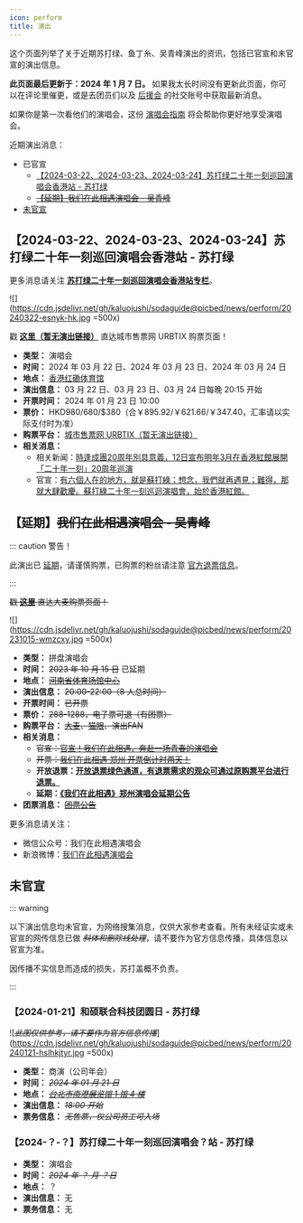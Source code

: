 ```yaml
---
icon: perform
title: 演出
---
```


这个页面列举了关于近期苏打绿、鱼丁糸、吴青峰演出的资讯，包括已官宣和未官宣的演出信息。

**此页面最后更新于：2024 年 1 月 7 日。** 如果我太长时间没有更新此页面，你可以在评论里催更，或是去团员们以及 [后援会](/wiki/fans/club) 的社交账号中获取最新消息。

如果你是第一次看他们的演唱会，这份 [演唱会指南](/concerts/guide/) 将会帮助你更好地享受演唱会。

近期演出消息：

- 已官宣
  - [【2024-03-22、2024-03-23、2024-03-24】苏打绿二十年一刻巡回演唱会香港站 - 苏打绿](#【2024-03-22、2024-03-23、2024-03-24】苏打绿二十年一刻巡回演唱会香港站-苏打绿)
  - ~~[【延期】我们在此相遇演唱会 - 吴青峰](#【延期】我们在此相遇演唱会-吴青峰)~~
- [未官宣](#未官宣)

## 【2024-03-22、2024-03-23、2024-03-24】苏打绿二十年一刻巡回演唱会香港站 - 苏打绿

更多消息请关注 [**苏打绿二十年一刻巡回演唱会香港站专栏**](/news/20yike)。

![](https://cdn.jsdelivr.net/gh/kaluojushi/sodaguide@picbed/news/perform/20240322-esnyk-hk.jpg =500x)

戳 [**这里（暂无演出链接）**](https://www.urbtix.hk/) 直达城市售票网 URBTIX 购票页面！

- **类型：** 演唱会
- **时间：** 2024 年 03 月 22 日、2024 年 03 月 23 日、2024 年 03 月 24 日
- **地点：** [香港红磡体育馆](https://surl.amap.com/1vIVcZBBsfYO)
- **演出信息：** 03 月 22 日、03 月 23 日、03 月 24 日每晚 20:15 开始
- **开票时间：** 2024 年 01 月 23 日 10:00
- **票价：** HKD$980/$680/$380（合￥895.92/￥621.66/￥347.40，汇率请以实际支付时为准）
- **购票平台：** [城市售票网 URBTIX（暂无演出链接）](https://www.urbtix.hk/)
- **相关消息：**
  - 相关新闻：[時逢成團20周年別具意義，12日宣布明年3月在香港紅館展開「二十年一刻」20周年巡演](https://weibo.com/6552585714/NwNyR96DY)
  - 官宣：[有六個人在的地方，就是蘇打綠；想念，我們就再遇見；難得，那就大肆歡慶。蘇打綠二十年一刻巡迴演唱會，始於香港紅館。](https://weibo.com/7889590866/NA714rjar)

## 【延期】~~我们在此相遇演唱会 - 吴青峰~~

::: caution 警告！

此演出已 [延期](https://mp.weixin.qq.com/s/VaCPDVV3EzNrFeBZkRyLKA)，请谨慎购票，已购票的粉丝请注意 [官方退票信息](https://weibo.com/7869174949/NmLR0qf0J)。

:::

~~戳 [**这里**](https://detail.damai.cn/item.htm?id=738630625561) 直达大麦购票页面！~~

![](https://cdn.jsdelivr.net/gh/kaluojushi/sodaguide@picbed/news/perform/20231015-wmzcxy.jpg =500x)

- **类型：** 拼盘演唱会
- **时间：** ~~2023 年 10 月 15 日~~ 已延期
- **地点：** ~~[河南省体育场馆中心](https://surl.amap.com/1F07bar1eevW)~~
- **演出信息：** ~~20:00-22:00（8 人总时间）~~
- **开票时间：** ~~已开票~~
- **票价：** ~~288-1288，电子票可退（有团票）~~
- **购票平台：** ~~[大麦](https://detail.damai.cn/item.htm?id=738630625561)、[猫眼](https://www.gewara.com/detail/279921)、演出FAN~~
- **相关消息：**
  - ~~官宣：[官宣！我们在此相遇，奔赴一场青春的演唱会](https://mp.weixin.qq.com/s/5NMnasMzwsp2ZRvzr6mrrg)~~
  - ~~开票：[我们在此相遇·郑州 开票倒计时两天！](https://mp.weixin.qq.com/s/phwI0Xpu_rspFoa6pTmLsw)~~
  - **开放退票：[开放退票绿色通道，有退票需求的观众可通过原购票平台进行退票。](https://weibo.com/7869174949/NmLR0qf0J)**
  - **延期：[《我们在此相遇》郑州演唱会延期公告](https://mp.weixin.qq.com/s/VaCPDVV3EzNrFeBZkRyLKA)**
- **团票消息：** ~~[团票公告](https://weibo.com/6552585714/NkbDqr830)~~

更多消息请关注：
- 微信公众号：我们在此相遇演唱会
- 新浪微博：[我们在此相遇演唱会](https://weibo.com/7869174949)

## 未官宣

::: warning

以下演出信息均未官宣，为网络搜集消息，仅供大家参考查看。所有未经证实或未官宣的网传信息已做 *~~斜体和删除线处理~~*，请不要作为官方信息传播，具体信息以官宣为准。

因传播不实信息而造成的损失，苏打盖概不负责。

:::

### 【2024-01-21】和硕联合科技团圆日 - 苏打绿

![*~~此图仅供参考，请不要作为官方信息传播~~*](https://cdn.jsdelivr.net/gh/kaluojushi/sodaguide@picbed/news/perform/20240121-hslhkjtyr.jpg =500x)

- **类型：** 商演（公司年会）
- **时间：** *~~2024 年 01 月 21 日~~*
- **地点：** *~~[台北市南港展览馆 1 馆 4 楼](https://surl.amap.com/3r56jnXRWf4D)~~*
- **演出信息：** *~~18:00 开始~~*
- **票务信息：** *~~无售票，仅公司员工可入场~~*

### 【2024-？-？】苏打绿二十年一刻巡回演唱会？站 - 苏打绿

- **类型：** 演唱会
- **时间：** *~~2024 年 ？ 月 ？日~~*
- **地点：** ？
- **演出信息：** 无
- **票务信息：** 无
